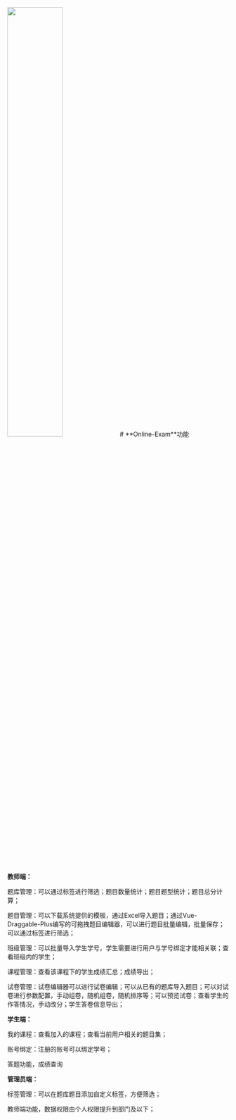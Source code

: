 <img src="http://39.108.97.166:9000/system-xyz/online-exam/2024/06/12/a674e6e9bb284737a15ee37aa0d34ffe.png" width="50%" height="50%">
# **Online-Exam**功能


**教师端：**

题库管理：可以通过标签进行筛选；题目数量统计；题目题型统计；题目总分计算；

题目管理：可以下载系统提供的模板，通过Excel导入题目；通过Vue-Draggable-Plus编写的可拖拽题目编辑器，可以进行题目批量编辑，批量保存；可以通过标签进行筛选；

班级管理：可以批量导入学生学号，学生需要进行用户与学号绑定才能相关联；查看班级内的学生；

课程管理：查看该课程下的学生成绩汇总；成绩导出；

试卷管理：试卷编辑器可以进行试卷编辑；可以从已有的题库导入题目；可以对试卷进行参数配置，手动组卷，随机组卷，随机排序等；可以预览试卷；查看学生的作答情况，手动改分；学生答卷信息导出；

**学生端：**

我的课程：查看加入的课程；查看当前用户相关的题目集；

账号绑定：注册的账号可以绑定学号；

答题功能，成绩查询

**管理员端：**

标签管理：可以在题库题目添加自定义标签，方便筛选；

教师端功能，数据权限由个人权限提升到部门及以下；

